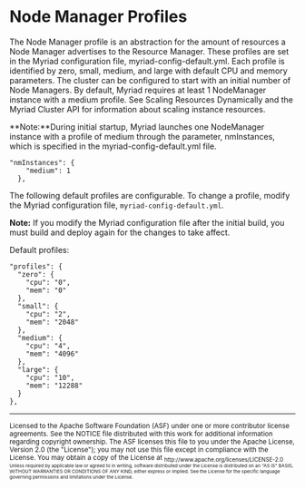# Node Manager Profiles #

The Node Manager profile is an abstraction for the amount of resources a Node Manager advertises to the Resource Manager. These profiles are set in the Myriad configuration file, myriad-config-default.yml. Each profile is identified by zero, small, medium, and large with default CPU and memory parameters. The cluster can be configured to start with an initial number of Node Managers. By default, Myriad requires at least 1 NodeManager instance with a medium profile. See Scaling Resources Dynamically and the Myriad Cluster API for information about scaling instance resources.

**Note:**During initial startup, Myriad launches one NodeManager instance with a profile of medium through the parameter, nmInstances, which is specified in the myriad-config-default.yml file.

```
"nmInstances": {
    "medium": 1
  },
```

The following default profiles are configurable. To change a profile, modify the Myriad configuration file, `myriad-config-default.yml`.

**Note:** If you modify the Myriad configuration file after the initial build, you must build and deploy again for the changes to take affect.

Default profiles:

```
"profiles": {
  "zero": {
    "cpu": "0",
    "mem": "0"
  },
  "small": {
    "cpu": "2",
    "mem": "2048"
  },
  "medium": {
    "cpu": "4",
    "mem": "4096"
  },
  "large": {
    "cpu": "10",
    "mem": "12288"
  }
},
```

---
<sub>
Licensed to the Apache Software Foundation (ASF) under one
or more contributor license agreements.  See the NOTICE file
distributed with this work for additional information
regarding copyright ownership.  The ASF licenses this file
to you under the Apache License, Version 2.0 (the
"License"); you may not use this file except in compliance
with the License.  You may obtain a copy of the License at

<sub>
  http://www.apache.org/licenses/LICENSE-2.0

<sub>
Unless required by applicable law or agreed to in writing,
software distributed under the License is distributed on an
"AS IS" BASIS, WITHOUT WARRANTIES OR CONDITIONS OF ANY
KIND, either express or implied.  See the License for the
specific language governing permissions and limitations
under the License.
